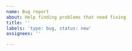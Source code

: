 ```yaml
---
name: Bug report
about: Help finding problems that need fixing
title: ''
labels: 'type: bug, status: new'
assignees: ''

---
```


<!--
    Thank you for taking your time to report a bug.
    Please read the following carefully before creating the issue.

    Before reporting a bug, please make sure that that bug is not already
    reported by someone else.

    In the report, please add as much technical details as possible, because
    it could be that the bug only reproduces under specific circumstances only.

    --
    [!] Issues that don't follow the guidelines described above would be deleted.
        Please be more informative than "fix", "dont werkz", etc.

    [!] This isn't a free tech support line.
        If you have a problem that isn't a bug, ask for help somewhere else.

    [!] There's no need to spam with issues or "bump" them.
        It could take a while to fix a bug.
    --

    In your report, please clearly describe what the bug is
    and what you expected to happen instead.

    Provide steps to reproduce it. If you can't pinpoint those, just describe
    what were your actions before the bug occurred.

    If applicable, add screenshots to help explain your problem.

    Don't include this text (between < and >) in your report.
-->
